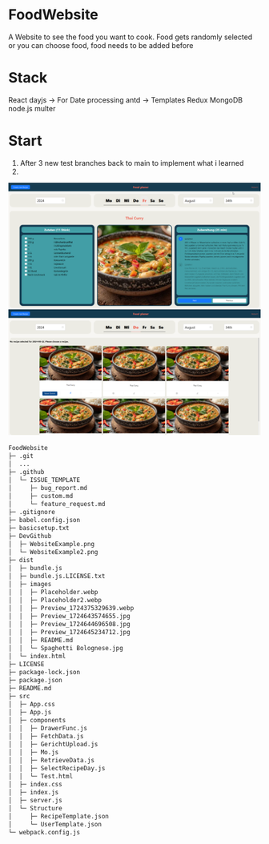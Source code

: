 # FoodWebsite
A Website to see the food you want to cook. Food gets randomly selected or you can choose food, food needs to be added before

# Stack
React
    dayjs -> For Date processing
    antd -> Templates
Redux
MongoDB
node.js
multer

# Start
1. After 3 new test branches back to main to implement what i learned
2. 

![Site Image](/DevGithub/WebsiteExample.png?raw=true "Site Image title")
![Site Image](/DevGithub/WebsiteExample2.png?raw=true "Site2 Image title")


```
FoodWebsite
├─ .git
│  ...
├─ .github
│  └─ ISSUE_TEMPLATE
│     ├─ bug_report.md
│     ├─ custom.md
│     └─ feature_request.md
├─ .gitignore
├─ babel.config.json
├─ basicsetup.txt
├─ DevGithub
│  ├─ WebsiteExample.png
│  └─ WebsiteExample2.png
├─ dist
│  ├─ bundle.js
│  ├─ bundle.js.LICENSE.txt
│  ├─ images
│  │  ├─ Placeholder.webp
│  │  ├─ Placeholder2.webp
│  │  ├─ Preview_1724375329639.webp
│  │  ├─ Preview_1724643574655.jpg
│  │  ├─ Preview_1724644696508.jpg
│  │  ├─ Preview_1724645234712.jpg
│  │  ├─ README.md
│  │  └─ Spaghetti Bolognese.jpg
│  └─ index.html
├─ LICENSE
├─ package-lock.json
├─ package.json
├─ README.md
├─ src
│  ├─ App.css
│  ├─ App.js
│  ├─ components
│  │  ├─ DrawerFunc.js
│  │  ├─ FetchData.js
│  │  ├─ GerichtUpload.js
│  │  ├─ Mo.js
│  │  ├─ RetrieveData.js
│  │  ├─ SelectRecipeDay.js
│  │  └─ Test.html
│  ├─ index.css
│  ├─ index.js
│  ├─ server.js
│  └─ Structure
│     ├─ RecipeTemplate.json
│     └─ UserTemplate.json
└─ webpack.config.js

```